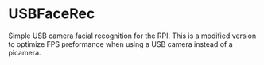 # USBFaceRec
Simple USB camera facial recognition for the RPI. This is a modified version to optimize FPS preformance when using a USB camera instead of a picamera.
